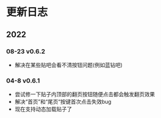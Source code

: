 # 更新日志

## 2022

### 08-23 v0.6.2
- 解决在某些贴吧会看不清按钮问题(例如蓝钻吧)

### 04-8 v0.6.1
- 尝试修一下贴子内顶部的翻页按钮随便点击都会触发翻页效果
- 解决“首页”和“尾页“按键首次点击失效bug
- 现在支持动态加载贴子了
